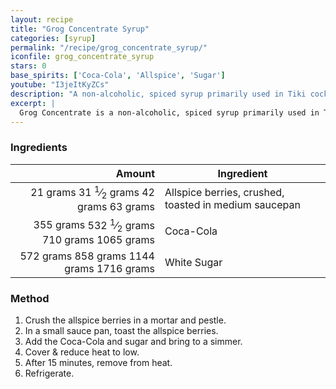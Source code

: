 ```yaml
---
layout: recipe
title: "Grog Concentrate Syrup"
categories: [syrup]
permalink: "/recipe/grog_concentrate_syrup/"
iconfile: grog_concentrate_syrup
stars: 0
base_spirits: ['Coca-Cola', 'Allspice', 'Sugar']
youtube: "I3jeItKyZCs"
description: "A non-alcoholic, spiced syrup primarily used in Tiki cocktails."
excerpt: |
  Grog Concentrate is a non-alcoholic, spiced syrup primarily used in Tiki cocktails. Its flavor profile is complex, often featuring notes of allspice, cinnamon, and other spices, and it's most famously used in the Trader Vic's version of the Navy Grog. It provides a quick way to add a signature spiced flavor to cocktails without needing to create multiple syrups from scratch.
---
```


### Ingredients

|    Amount | Ingredient                                            |
| --------: | ----------------------------------------------------- |
|  <span class="onex active">21 grams </span> <span class="onehalfx">31 <sup>1</sup>&frasl;<sub>2</sub> grams </span> <span class="twox">42 grams </span> <span class="threex">63 grams </span>| Allspice berries, crushed, toasted in medium saucepan |
| <span class="onex active">355 grams </span> <span class="onehalfx">532 <sup>1</sup>&frasl;<sub>2</sub> grams </span> <span class="twox">710 grams </span> <span class="threex">1065 grams </span>| Coca-Cola                                             |
| <span class="onex active">572 grams </span> <span class="onehalfx">858 grams </span> <span class="twox">1144 grams </span> <span class="threex">1716 grams </span>| White Sugar                                           |

### Method

1. Crush the allspice berries in a mortar and pestle.
1. In a small sauce pan, toast the allspice berries.
1. Add the Coca-Cola and sugar and bring to a simmer.
1. Cover & reduce heat to low. 
1. After 15 minutes, remove from heat.
1. Refrigerate.

    
<script type="application/ld+json">
{
  "@context": "https://schema.org",
  "@type": "Recipe",
  "author": {
    "@type": "Person",
    "name": "{{ page.author }}"
    },
  "image": "{%- for page in page.categories limit: 1 %}{% assign cat = site.data.categories | where: "slug", page | first %}{{ site.url }}{{ site.baseurl}}/assets/images/category_{{cat.slug}}.svg{% endfor -%}",
  "description": "{{ page.excerpt | strip_html | replace: '"', "'" }}",
  "recipeIngredient": [
  " 21 grams Allspice berries, crushed, toasted in medium saucepan",
  "355 grams Coca-Cola",
  "572 grams White Sugar"
    ],
  "name": "{{ page.title }}",
  "recipeInstructions": [

    ],
  "recipeYield": "1 cocktail",
  "recipeCategory": "cocktail",
  {% if page.stars and site.data.ratings[page.iconfile].ratings -%}"aggregateRating": {
   "@type": "AggregateRating",
   "ratingValue": "{%- include stars_metadata.html %}",
   "bestRating": "5",
   "reviewCount": "2"},{%- endif %}
  "recipeCuisine": "global",
  "prepTime": "PT20M",
  "cookTime": "PT15S",
  "keywords": "{{ page.title }}, cocktail, {{ page.eras }}, {%- include category_metadata.html -%}, {%- include spirits_metadata.html -%}"
}
</script>

    